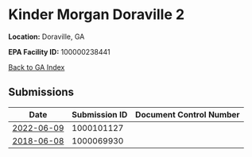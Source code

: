 # Kinder Morgan Doraville 2

**Location:** Doraville, GA

**EPA Facility ID:** 100000238441

[Back to GA Index](../../index.md)

## Submissions

| Date | Submission ID | Document Control Number |
|------|--------------|-------------------------|
| [2022-06-09](submissions/1000101127.md) | 1000101127 |  |
| [2018-06-08](submissions/1000069930.md) | 1000069930 |  |
